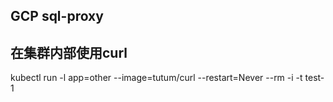 ## GCP sql-proxy

## 在集群内部使用curl
kubectl run -l app=other --image=tutum/curl --restart=Never --rm -i -t test-1



